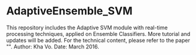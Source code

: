 # AdaptiveEnsemble_SVM

This repository includes the Adaptive SVM module with real-time processing techniques, applied on Ensemble Classifiers.
More tutorial and updates will be added. For the technical content, please refer to the paper "".
Author: Kha Vo.
Date: March 2016.
